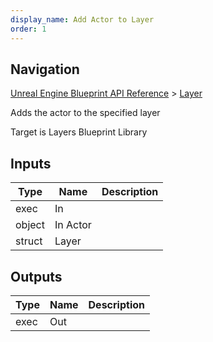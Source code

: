 ```yaml
---
display_name: Add Actor to Layer
order: 1
---
```

## Navigation

[Unreal Engine Blueprint API Reference](https://dev.epicgames.com/documentation/en-us/unreal-engine/BlueprintAPI) > [Layer](https://dev.epicgames.com/documentation/en-us/unreal-engine/BlueprintAPI/Layer)

Adds the actor to the specified layer

Target is Layers Blueprint Library

## Inputs

| Type | Name | Description |
| --- | --- | --- |
| exec | In |  |
| object | In Actor |  |
| struct | Layer |  |

## Outputs

| Type | Name | Description |
| --- | --- | --- |
| exec | Out |  |

